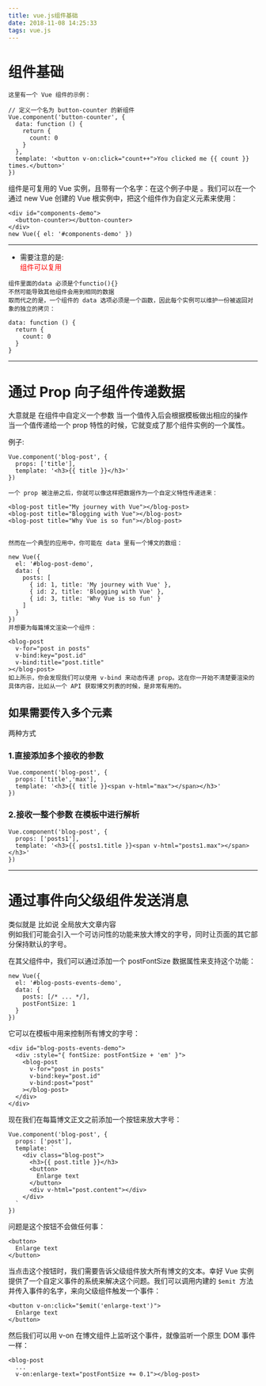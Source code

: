 ```yaml
---
title: vue.js组件基础
date: 2018-11-08 14:25:33
tags: vue.js
---
```


# 组件基础

```
这里有一个 Vue 组件的示例：

// 定义一个名为 button-counter 的新组件
Vue.component('button-counter', {
  data: function () {
    return {
      count: 0
    }
  },
  template: '<button v-on:click="count++">You clicked me {{ count }} times.</button>'
})
```
组件是可复用的 Vue 实例，且带有一个名字：在这个例子中是 <button-counter>。我们可以在一个通过 new Vue 创建的 Vue 根实例中，把这个组件作为自定义元素来使用：


```
<div id="components-demo">
  <button-counter></button-counter>
</div>
new Vue({ el: '#components-demo' })
```

---

* 需要注意的是:  
<font color="red">组件可以复用</font>

```
组件里面的data 必须是个functio(){}  
不然可能导致其他组件会用到相同的数据  
取而代之的是，一个组件的 data 选项必须是一个函数，因此每个实例可以维护一份被返回对象的独立的拷贝：

data: function () {
  return {
    count: 0
  }
}
```


---

# 通过 Prop 向子组件传递数据

大意就是 在组件中自定义一个参数  当一个值传入后会根据模板做出相应的操作  
当一个值传递给一个 prop 特性的时候，它就变成了那个组件实例的一个属性。

例子:

```
Vue.component('blog-post', {
  props: ['title'],
  template: '<h3>{{ title }}</h3>'
})

一个 prop 被注册之后，你就可以像这样把数据作为一个自定义特性传递进来：

<blog-post title="My journey with Vue"></blog-post>
<blog-post title="Blogging with Vue"></blog-post>
<blog-post title="Why Vue is so fun"></blog-post>


然而在一个典型的应用中，你可能在 data 里有一个博文的数组：

new Vue({
  el: '#blog-post-demo',
  data: {
    posts: [
      { id: 1, title: 'My journey with Vue' },
      { id: 2, title: 'Blogging with Vue' },
      { id: 3, title: 'Why Vue is so fun' }
    ]
  }
})
并想要为每篇博文渲染一个组件：

<blog-post
  v-for="post in posts"
  v-bind:key="post.id"
  v-bind:title="post.title"
></blog-post>
如上所示，你会发现我们可以使用 v-bind 来动态传递 prop。这在你一开始不清楚要渲染的具体内容，比如从一个 API 获取博文列表的时候，是非常有用的。
```

## 如果需要传入多个元素

两种方式
### 1.直接添加多个接收的参数 

```
Vue.component('blog-post', {
  props: ['title','max'],
  template: '<h3>{{ title }}<span v-html="max"></span></h3>'
})
```


### 2.接收一整个参数 在模板中进行解析

```
Vue.component('blog-post', {
  props: ['posts1'],
  template: '<h3>{{ posts1.title }}<span v-html="posts1.max"></span></h3>'
})
```

---

# 通过事件向父级组件发送消息

类似就是 比如说 全局放大文章内容  
例如我们可能会引入一个可访问性的功能来放大博文的字号，同时让页面的其它部分保持默认的字号。  

在其父组件中，我们可以通过添加一个 postFontSize 数据属性来支持这个功能：

```
new Vue({
  el: '#blog-posts-events-demo',
  data: {
    posts: [/* ... */],
    postFontSize: 1
  }
})
```

它可以在模板中用来控制所有博文的字号：

```
<div id="blog-posts-events-demo">
  <div :style="{ fontSize: postFontSize + 'em' }">
    <blog-post
      v-for="post in posts"
      v-bind:key="post.id"
      v-bind:post="post"
    ></blog-post>
  </div>
</div>
```

现在我们在每篇博文正文之前添加一个按钮来放大字号： 

```
Vue.component('blog-post', {
  props: ['post'],
  template: `
    <div class="blog-post">
      <h3>{{ post.title }}</h3>
      <button>
        Enlarge text
      </button>
      <div v-html="post.content"></div>
    </div>
  `
})
```
问题是这个按钮不会做任何事： 

```
<button>
  Enlarge text
</button>
```

当点击这个按钮时，我们需要告诉父级组件放大所有博文的文本。幸好 Vue 实例提供了一个自定义事件的系统来解决这个问题。我们可以调用内建的 `$emit `方法并传入事件的名字，来向父级组件触发一个事件：

```
<button v-on:click="$emit('enlarge-text')">
  Enlarge text
</button>
```

然后我们可以用 v-on 在博文组件上监听这个事件，就像监听一个原生 DOM 事件一样：

```
<blog-post
  ...
  v-on:enlarge-text="postFontSize += 0.1"></blog-post>
```
